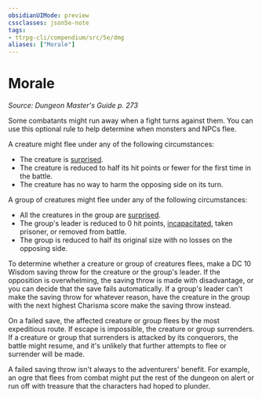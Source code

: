```yaml
---
obsidianUIMode: preview
cssclasses: json5e-note
tags:
- ttrpg-cli/compendium/src/5e/dmg
aliases: ["Morale"]
---
```

# Morale
*Source: Dungeon Master's Guide p. 273* 

Some combatants might run away when a fight turns against them. You can use this optional rule to help determine when monsters and NPCs flee.

A creature might flee under any of the following circumstances:

- The creature is [surprised](3-Mechanics/CLI/rules/conditions.md#Surprised).  
- The creature is reduced to half its hit points or fewer for the first time in the battle.  
- The creature has no way to harm the opposing side on its turn.  

A group of creatures might flee under any of the following circumstances:

- All the creatures in the group are [surprised](3-Mechanics/CLI/rules/conditions.md#Surprised).  
- The group's leader is reduced to 0 hit points, [incapacitated](3-Mechanics/CLI/rules/conditions.md#Incapacitated), taken prisoner, or removed from battle.  
- The group is reduced to half its original size with no losses on the opposing side.  

To determine whether a creature or group of creatures flees, make a DC 10 Wisdom saving throw for the creature or the group's leader. If the opposition is overwhelming, the saving throw is made with disadvantage, or you can decide that the save fails automatically. If a group's leader can't make the saving throw for whatever reason, have the creature in the group with the next highest Charisma score make the saving throw instead.

On a failed save, the affected creature or group flees by the most expeditious route. If escape is impossible, the creature or group surrenders. If a creature or group that surrenders is attacked by its conquerors, the battle might resume, and it's unlikely that further attempts to flee or surrender will be made.

A failed saving throw isn't always to the adventurers' benefit. For example, an ogre that flees from combat might put the rest of the dungeon on alert or run off with treasure that the characters had hoped to plunder.